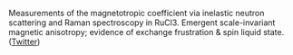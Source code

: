 
Measurements of the magnetotropic coefficient via inelastic neutron scattering and Raman spectroscopy in RuCl3. Emergent scale-invariant magnetic anisotropy; evidence of exchange frustration & spin liquid state. ([Twitter](https://twitter.com/JoshuahHeath/status/1260214460913979395))
